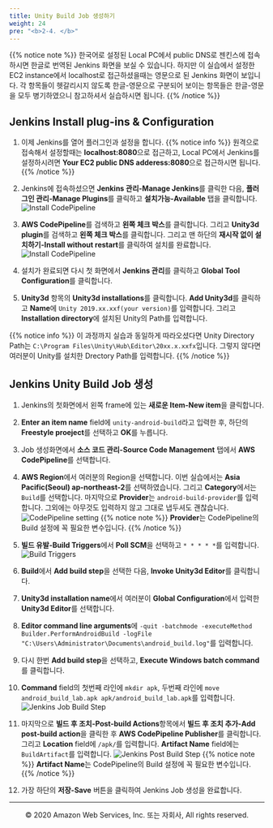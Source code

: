 ```yaml
---
title: Unity Build Job 생성하기
weight: 24
pre: "<b>2-4. </b>"
---
```

{{% notice note %}}
한국어로 설정된 Local PC에서 public DNS로 젠킨스에 접속하시면 한글로 번역된 Jenkins 화면을 보실 수 있습니다.
하지만 이 실습에서 설정한 EC2 instance에서 localhost로 접근하셨을때는 영문으로 된 Jenkins 화면이 보입니다.
각 항목들이 헷갈리시지 않도록 한글-영문으로 구분되어 보이는 항목들은 한글-영문을 모두 병기하였으니 참고하셔서 실습하시면 됩니다. 
{{% /notice %}}

## Jenkins Install plug-ins & Configuration

1. 이제 Jenkins를 열어 플러그인과 설정을 합니다. 
{{% notice info %}}
원격으로 접속해서 설정할때는 **localhost:8080**으로 접근하고, Local PC에서 Jenkins를 설정하시려면 **Your EC2 public DNS adderess:8080**으로 접근하시면 됩니다.
{{% /notice %}}
2. Jenkins에 접속하셨으면 **Jenkins 관리-Manage Jenkins**를 클릭한 다음, **플러그인 관리-Manage Plugins**를 클릭하고 **설치가능-Available** 탭을 클릭합니다. 
![Install CodePipeline](/images/ec2/awspipeline.png)

3. **AWS CodePipeline**를 검색하고 **왼쪽 체크 박스**를 클릭합니다. 그리고 **Unity3d plugin**를 검색하고 **왼쪽 체크 박스**를 클릭합니다. 그리고 맨 하단의 **재시작 없이 설치하기-Install without restart**를 클릭하여 설치를 완료합니다.
![Install CodePipeline](/images/ec2/unityplugin.png)

1. 설치가 완료되면 다시 첫 화면에서 **Jenkins 관리**를 클릭하고 **Global Tool Configuration**를 클릭합니다.

2. **Unity3d** 항목의 **Unity3d installations**를 클릭합니다. **Add Unity3d**를 클릭하고 **Name**에 `Unity 2019.xx.xxf(your version)`를 입력합니다. 그리고 **Installation directory**에 설치된 Unity의 Path를 입력합니다.

{{% notice info %}}
이 과정까지 실습과 동일하게 따라오셨다면 Unity Directory Path는 `C:\Program Files\Unity\Hub\Editor\20xx.x.xxfx`입니다. 그렇지 않다면 여러분이 Unity를 설치한 Drectory Path를 입력합니다.
{{% /notice %}}




## Jenkins Unity Build Job 생성

1. Jenkins의 첫화면에서 왼쪽 frame에 있는 **새로운 Item-New item**을 클릭합니다. 

2. **Enter an item name** field에 `unity-android-build`라고 입력한 후, 하단의 **Freestyle proeject**를 선택하고 **OK**를 누릅니다. 

3. Job 생성화면에서 **소스 코드 관리-Source Code Management** 탭에서 **AWS CodePipeline**를 선택합니다.

4. **AWS Region**에서 여러분의 Region을 선택합니다. 이번 실습에서는 **Asia Pacific(Seoul) ap-northeast-2**를 선택하였습니다. 그리고 **Category**에서는 `Build`를 선택합니다. 마지막으로 **Provider**는 `android-build-provider`를 입력합니다. 그외에는 아무것도 입력하지 않고 그대로 냅두셔도 괜찮습니다.
![CodePipeline setting](/images/ec2/awscodepipeline.png)
{{% notice note %}}
**Provider**는 CodePipeline의 Build 설정에 꼭 필요한 변수입니다. 
{{% /notice %}}

5. **빌드 유발-Build Triggers**에서 **Poll SCM**을 선택하고 `* * * * *`를 입력합니다.
![Build Triggers](/images/ec2/pollscm.png)

6. **Build**에서 **Add build step**을 선택한 다음, **Invoke Unity3d Editor**를 클릭합니다. 

7. **Unity3d installation name**에서 여러분이 **Global Configuration**에서 입력한 **Unity3d Editor**를 선택합니다.

8. **Editor command line arguments**에 `-quit -batchmode -executeMethod Builder.PerformAndroidBuild -logFile "C:\Users\Administrator\Documents\android_build.log"`를 입력합니다.

9.  다시 한번 **Add build step**을 선택하고, **Execute Windows batch command**를 클릭합니다.

10. **Command** field의 첫번째 라인에 `mkdir apk`, 두번째 라인에 `move android_build_lab.apk apk/android_build_lab.apk`를 입력합니다.
![Jenkins Job Build Step](/images/ec2/jenkinsjobbuildstep.png)

11. 마지막으로 **빌드 후 조치-Post-build Actions**항목에서 **빌드 후 조치 추가-Add post-build action**을 클릭한 후 **AWS CodePipeline Publisher**를 클릭합니다. 그리고 **Location** field에 `/apk/`를 입력합니다. **Artifact Name** field에는 `BuildArtifact`를 입력합니다.
![Jenkins Post Build Step](/images/ec2/jenkinspostbuild.png)
{{% notice note %}}
**Artifact Name**는 CodePipeline의 Build 설정에 꼭 필요한 변수입니다. 
{{% /notice %}}

12.  가장 하단의 **저장-Save** 버튼을 클릭하여 Jenkins Job 생성을 완료합니다.




---
<p align="center">
© 2020 Amazon Web Services, Inc. 또는 자회사, All rights reserved.
</p>

